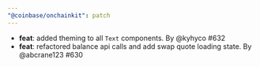 ```yaml
---
"@coinbase/onchainkit": patch
---
```


- **feat**: added theming to all `Text` components. By @kyhyco #632
- **feat**: refactored balance api calls and add swap quote loading state. By @abcrane123 #630
